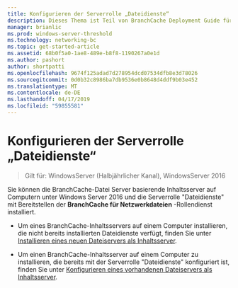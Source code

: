 ```yaml
---
title: Konfigurieren der Serverrolle „Dateidienste“
description: Dieses Thema ist Teil von BranchCache Deployment Guide für Windows Server 2016, die veranschaulicht, wie Sie BranchCache in verteilter und gehosteter Cachemodus zur Optimierung der WAN-bandbreitennutzung in Zweigstellen bereitstellen
manager: brianlic
ms.prod: windows-server-threshold
ms.technology: networking-bc
ms.topic: get-started-article
ms.assetid: 68b0f5a0-1ae8-489e-b8f8-1190267a0e1d
ms.author: pashort
author: shortpatti
ms.openlocfilehash: 9674f125adad7d278954dcd07534dfb8e3d78026
ms.sourcegitcommit: 0d0b32c8986ba7db9536e0b8648d4ddf9b03e452
ms.translationtype: MT
ms.contentlocale: de-DE
ms.lasthandoff: 04/17/2019
ms.locfileid: "59855581"
---
```

# <a name="configure-the-file-services-server-role"></a>Konfigurieren der Serverrolle „Dateidienste“

>Gilt für: WindowsServer (Halbjährlicher Kanal), WindowsServer 2016

Sie können die BranchCache-Datei Server basierende Inhaltsserver auf Computern unter Windows Server 2016 und die Serverrolle "Dateidienste" mit Bereitstellen der **BranchCache für Netzwerkdateien** -Rollendienst installiert.  
  
-   Um eines BranchCache-Inhaltsservers auf einem Computer installieren, die nicht bereits installierten Dateidienste verfügt, finden Sie unter [Installieren eines neuen Dateiservers als Inhaltsserver](../../branchcache/deploy/Install-a-New-File-Server-as-a-Content-Server.md).  
  
-   Um einen BranchCache-Inhaltsserver auf einem Computer zu installieren, die bereits mit der Serverrolle "Dateidienste" konfiguriert ist, finden Sie unter [Konfigurieren eines vorhandenen Dateiservers als Inhaltsserver](../../branchcache/deploy/Configure-an-Existing-File-Server-as-a-Content-Server.md).  
  


